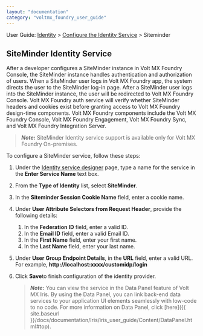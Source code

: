 ```yaml
---
layout: "documentation"
category: "voltmx_foundry_user_guide"
---
```

                              

User Guide: [Identity](Identity.html) > [Configure the Identity Service](ConfigureIdentiryService.html) > Siteminder

SiteMinder Identity Service
---------------------------

After a developer configures a SiteMinder instance in Volt MX Foundry Console, the SiteMinder instance handles authentication and authorization of users. When a SiteMinder user logs in Volt MX Foundry app, the system directs the user to the SiteMinder log-in page. After a SiteMinder user logs into the SiteMinder instance, the user will be redirected to Volt MX Foundry Console. Volt MX Foundry auth service will verify whether SiteMinder headers and cookies exist before granting access to Volt MX Foundry design-time components. Volt MX Foundry components include the Volt MX Foundry Console, Volt MX Foundry Engagement, Volt MX Foundry Sync, and Volt MX Foundry Integration Server.

> **_Note:_** SiteMinder Identity service support is available only for Volt MX Foundry On-premises.

To configure a SiteMinder service, follow these steps:

1.  Under the [Identity service designer](ConfigureIdentiryService.html#IdentitySDpage) page, type a name for the service in the **Enter Service Name** text box.
2.  From the **Type of Identity** list, select **SiteMinder**.
    
3.  In the **Siteminder Session Cookie Name** field, enter a cookie name.
4.  Under **User Attribute Selectors from Request Header**, provide the following details:
    
    1.  In the **Federation ID** field, enter a valid ID.
    2.  In the **Email ID** field, enter a valid Email ID.
    3.  In the **First Name** field, enter your first name.
    4.  In the **Last Name** field, enter your last name.
5.  Under **User Group Endpoint Details**, in the **URL** field, enter a valid URL.  
    For example, **http://localhost:xxxx/customidp/login**
6.  Click **Save**to finish configuration of the identity provider.
    
    > **_Note:_** You can view the service in the Data Panel feature of Volt MX Iris. By using the Data Panel, you can link back-end data services to your application UI elements seamlessly with low-code to no code. For more information on Data Panel, click [here]({{ site.baseurl }}/docs/documentation/Iris/iris_user_guide/Content/DataPanel.html#top).
